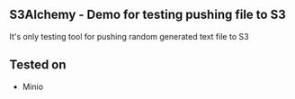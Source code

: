 ## S3Alchemy - Demo for testing pushing file to S3
It's only testing tool for pushing random generated text file to S3

## Tested on
- Minio